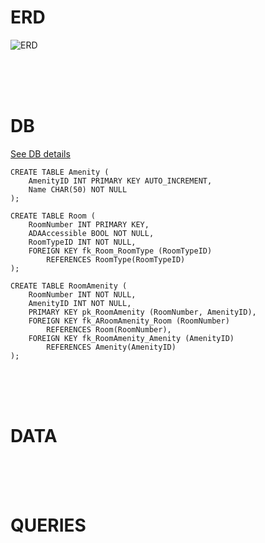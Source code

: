 # ERD

![ERD](https://github.com/BoyeongYoon/Hotel-Reservation-Schema/blob/main/NancyYoon-HotelERD-Ver.4.jpg)

<br>
<br>
<br>

# DB

[See DB details](https://github.com/BoyeongYoon/Hotel-Reservation-Schema/blob/main/NancyYoon-HotelDB.sql)  

```
CREATE TABLE Amenity (
	AmenityID INT PRIMARY KEY AUTO_INCREMENT,
	Name CHAR(50) NOT NULL
);

CREATE TABLE Room (
	RoomNumber INT PRIMARY KEY,
    ADAAccessible BOOL NOT NULL,
    RoomTypeID INT NOT NULL,
    FOREIGN KEY fk_Room_RoomType (RoomTypeID)
		REFERENCES RoomType(RoomTypeID)    
);

CREATE TABLE RoomAmenity (
    RoomNumber INT NOT NULL,
	AmenityID INT NOT NULL,
    PRIMARY KEY pk_RoomAmenity (RoomNumber, AmenityID),
	FOREIGN KEY fk_ARoomAmenity_Room (RoomNumber)
		REFERENCES Room(RoomNumber),
    FOREIGN KEY fk_RoomAmenity_Amenity (AmenityID)
		REFERENCES Amenity(AmenityID)
);
```

<br>
<br>
<br>

# DATA

<br>
<br>
<br>

# QUERIES
